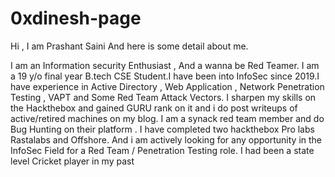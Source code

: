 # 0xdinesh-page
Hi , I am Prashant Saini And here is some detail about me.

I am an Information security Enthusiast , And a wanna be Red Teamer.
I am a 19 y/o final year B.tech CSE Student.I have been into InfoSec since 2019.I have experience in Active Directory , Web Application , Network Penetration Testing , VAPT and Some Red Team Attack Vectors. I sharpen my skills on the Hackthebox and gained GURU rank on it and i do post writeups of active/retired machines on my blog. I am a synack red team member and do Bug Hunting on their platform . I have completed two hackthebox Pro labs Rastalabs and Offshore. And i am actively looking for any opportunity in the InfoSec Field for a Red Team / Penetration Testing role. I had been a state level Cricket player in my past 
